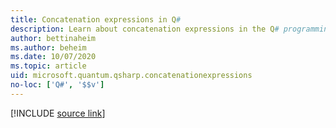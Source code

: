 ```yaml
---
title: Concatenation expressions in Q#
description: Learn about concatenation expressions in the Q# programming language.
author: bettinaheim
ms.author: beheim
ms.date: 10/07/2020
ms.topic: article
uid: microsoft.quantum.qsharp.concatenationexpressions
no-loc: ['Q#', '$$v']
---
```


<!---
# Concatenation expressions in Q#
-->

[!INCLUDE [source link](~/includes/qsharp-language/Specifications/Language/3_Expressions/Concatentation.md)]

